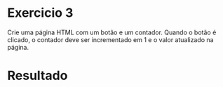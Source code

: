 # Exercicio 3
Crie uma página HTML com um botão e um contador. Quando o botão é clicado, o contador deve ser incrementado em 1 e o valor atualizado na página.

# Resultado
